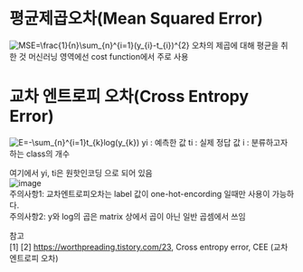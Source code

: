 # 평균제곱오차(Mean Squared Error)
<img src="https://latex.codecogs.com/gif.latex?MSE=\frac{1}{n}\sum_{n}^{i=1}(y_{i}-t_{i})^{2}" title="MSE=\frac{1}{n}\sum_{n}^{i=1}(y_{i}-t_{i})^{2}" /> 
오차의 제곱에 대해 평균을 취한 것  
머신러닝 영역에선 cost function에서 주로 사용

# 교차 엔트로피 오차(Cross Entropy Error)
<img src="https://latex.codecogs.com/gif.latex?E=-\sum_{n}^{i=1}t_{k}log(y_{k})" title="E=-\sum_{n}^{i=1}t_{k}log(y_{k})" />  
yi : 예측한 값  
ti : 실제 정답 값  
i : 분류하고자 하는 class의 개수  

여기에서 yi, ti은 원핫인코딩 으로 되어 있음  
![image](https://user-images.githubusercontent.com/56099627/70141989-94e66f00-16db-11ea-8f54-04890d0694f1.png)  
주의사항1: 교차엔트로피오차는 label 값이 one-hot-encording 일때만 사용이 가능하다.  
주의사항2: y와 log의 곱은 matrix 상에서 곱이 아닌 일반 곱셈에서 쓰임  






참고  
[1]
[2] https://worthpreading.tistory.com/23, Cross entropy error, CEE (교차 엔트로피 오차)  
